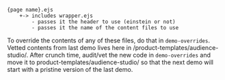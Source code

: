 ```
{page name}.ejs
	+-> includes wrapper.ejs
		- passes it the header to use (einstein or not)
		- passes it the name of the content files to use
```

To override the contents of any of these files, do that in `demo-overrides`. Vetted contents from last demo lives here in /product-templates/audience-studio/. After crunch time, audit/vet the new code in `demo-overrides` and move it to product-templates/audience-studio/ so that the next demo will start with a pristine version of the last demo.